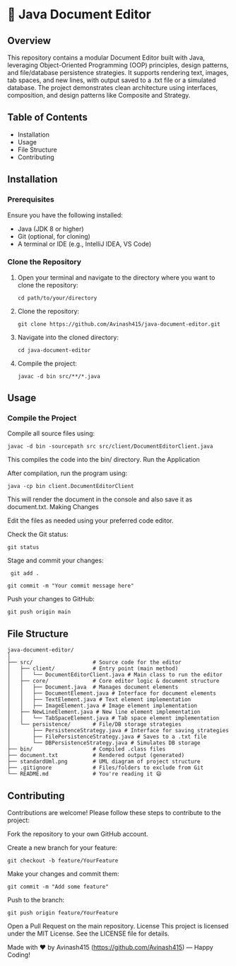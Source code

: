  # 📄 Java Document Editor
## Overview
This repository contains a modular Document Editor built with Java, leveraging Object-Oriented Programming (OOP) principles, design patterns, and file/database persistence strategies. It supports rendering text, images, tab spaces, and new lines, with output saved to a .txt file or a simulated database. The project demonstrates clean architecture using interfaces, composition, and design patterns like Composite and Strategy.

## Table of Contents

- Installation
- Usage
- File Structure
- Contributing

## Installation
### Prerequisites
Ensure you have the following installed:

- Java (JDK 8 or higher)
- Git (optional, for cloning)
- A terminal or IDE (e.g., IntelliJ IDEA, VS Code)

### Clone the Repository

1. Open your terminal and navigate to the directory where you want to clone the repository:

       cd path/to/your/directory


2. Clone the repository:
   
       git clone https://github.com/Avinash415/java-document-editor.git


3. Navigate into the cloned directory:
   
       cd java-document-editor


4. Compile the project:

       javac -d bin src/**/*.java


## Usage
### Compile the Project

Compile all source files using:

    javac -d bin -sourcepath src src/client/DocumentEditorClient.java

This compiles the code into the bin/ directory.
Run the Application

After compilation, run the program using:

    java -cp bin client.DocumentEditorClient

This will render the document in the console and also save it as document.txt.
Making Changes

Edit the files as needed using your preferred code editor.

Check the Git status:

    git status

Stage and commit your changes:

     git add .
     
    git commit -m "Your commit message here"

Push your changes to GitHub:

    git push origin main

## File Structure
    java-document-editor/
    │
    ├── src/                   # Source code for the editor
    │   ├── client/            # Entry point (main method)
    │   │   └── DocumentEditorClient.java # Main class to run the editor
    │   ├── core/              # Core editor logic & document structure
    │   │   ├── Document.java  # Manages document elements
    │   │   ├── DocumentElement.java # Interface for document elements
    │   │   ├── TextElement.java # Text element implementation
    │   │   ├── ImageElement.java # Image element implementation
    │   ├── NewLineElement.java # New line element implementation
    │   │   └── TabSpaceElement.java # Tab space element implementation
    │   └── persistence/       # File/DB storage strategies
    │       ├── PersistenceStrategy.java # Interface for saving strategies
    │       ├── FilePersistenceStrategy.java # Saves to a .txt file
    │       └── DBPersistenceStrategy.java # Simulates DB storage
    ├── bin/                   # Compiled .class files
    ├── document.txt           # Rendered output (generated)
    ├── standardUml.png        # UML diagram of project structure
    ├── .gitignore             # Files/folders to exclude from Git
    └── README.md              # You're reading it 😄

## Contributing

Contributions are welcome! Please follow these steps to contribute to the project:

Fork the repository to your own GitHub account.

Create a new branch for your feature:

    git checkout -b feature/YourFeature

Make your changes and commit them:

    git commit -m "Add some feature"

Push to the branch:

    git push origin feature/YourFeature

Open a Pull Request on the main repository.
License
This project is licensed under the MIT License. See the LICENSE file for details.

Made with ♥ by Avinash415 (https://github.com/Avinash415) — Happy Coding!
